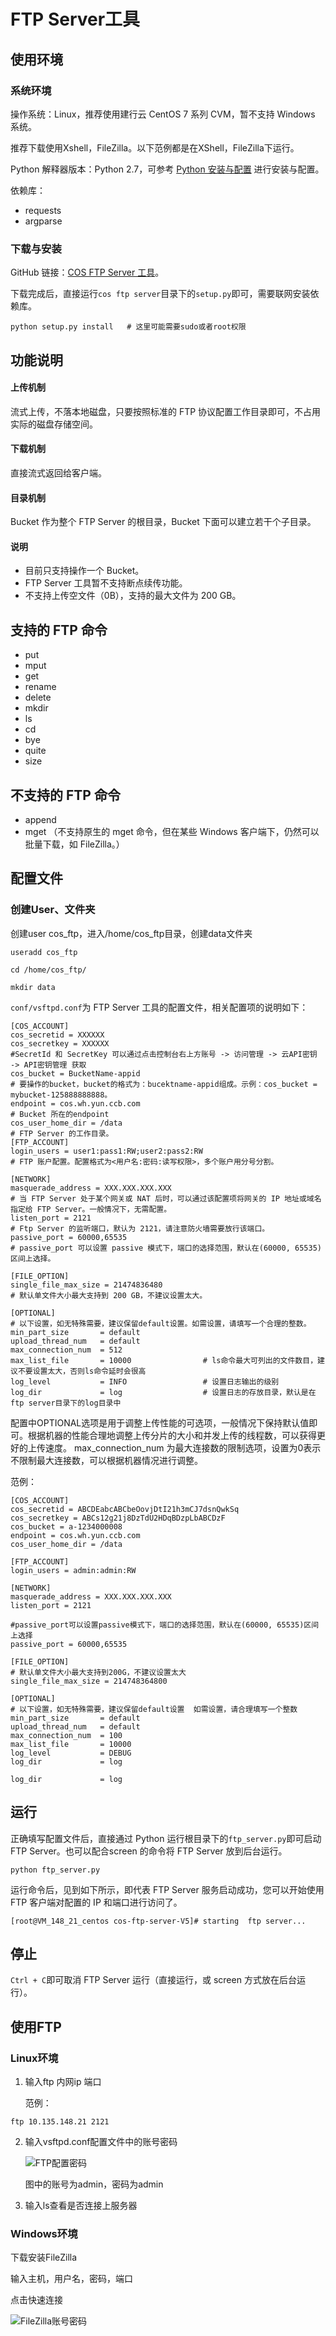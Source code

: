 # FTP Server工具

## 使用环境

### 系统环境

操作系统：Linux，推荐使用建行云 CentOS 7 系列 CVM，暂不支持 Windows 系统。

推荐下载使用Xshell，FileZilla。以下范例都是在XShell，FileZilla下运行。

Python 解释器版本：Python 2.7，可参考 [Python 安装与配置](https://cloud.tencent.com/document/product/436/10866) 进行安装与配置。

依赖库：

- requests
- argparse

### 下载与安装

GitHub 链接：[COS FTP Server 工具](https://github.com/tencentyun/cos-ftp-server-V5)。

下载完成后，直接运行`cos ftp server`目录下的`setup.py`即可，需要联网安装依赖库。

```
python setup.py install   # 这里可能需要sudo或者root权限
```

## 功能说明

#### 上传机制

流式上传，不落本地磁盘，只要按照标准的 FTP 协议配置工作目录即可，不占用实际的磁盘存储空间。

#### 下载机制

直接流式返回给客户端。

#### 目录机制

Bucket 作为整个 FTP Server 的根目录，Bucket 下面可以建立若干个子目录。

#### 说明

- 目前只支持操作一个 Bucket。
- FTP Server 工具暂不支持断点续传功能。
- 不支持上传空文件（0B），支持的最大文件为 200 GB。

## 支持的 FTP 命令

- put
- mput
- get
- rename
- delete
- mkdir
- ls
- cd
- bye
- quite
- size

## 不支持的 FTP 命令

- append
- mget （不支持原生的 mget 命令，但在某些 Windows 客户端下，仍然可以批量下载，如 FileZilla。）

## 配置文件

### 创建User、文件夹

创建user cos_ftp，进入/home/cos_ftp目录，创建data文件夹

```
useradd cos_ftp
```

```
cd /home/cos_ftp/
```

```
mkdir data
```



`conf/vsftpd.conf`为 FTP Server 工具的配置文件，相关配置项的说明如下：

```
[COS_ACCOUNT]
cos_secretid = XXXXXX
cos_secretkey = XXXXXX
#SecretId 和 SecretKey 可以通过点击控制台右上方账号 -> 访问管理 -> 云API密钥 -> API密钥管理 获取
cos_bucket = BucketName-appid
# 要操作的bucket，bucket的格式为：bucektname-appid组成。示例：cos_bucket = mybucket-125888888888。
endpoint = cos.wh.yun.ccb.com
# Bucket 所在的endpoint
cos_user_home_dir = /data
# FTP Server 的工作目录。
[FTP_ACCOUNT]
login_users = user1:pass1:RW;user2:pass2:RW
# FTP 账户配置。配置格式为<用户名:密码:读写权限>，多个账户用分号分割。

[NETWORK]
masquerade_address = XXX.XXX.XXX.XXX
# 当 FTP Server 处于某个网关或 NAT 后时，可以通过该配置项将网关的 IP 地址或域名指定给 FTP Server。一般情况下，无需配置。
listen_port = 2121
# Ftp Server 的监听端口，默认为 2121，请注意防火墙需要放行该端口。
passive_port = 60000,65535             
# passive_port 可以设置 passive 模式下，端口的选择范围，默认在(60000, 65535)区间上选择。

[FILE_OPTION]
single_file_max_size = 21474836480
# 默认单文件大小最大支持到 200 GB，不建议设置太大。

[OPTIONAL]
# 以下设置，如无特殊需要，建议保留default设置。如需设置，请填写一个合理的整数。
min_part_size       = default
upload_thread_num   = default
max_connection_num  = 512
max_list_file       = 10000                # ls命令最大可列出的文件数目，建议不要设置太大，否则ls命令延时会很高
log_level           = INFO                 # 设置日志输出的级别
log_dir             = log                  # 设置日志的存放目录，默认是在ftp server目录下的log目录中
```

配置中OPTIONAL选项是用于调整上传性能的可选项，一般情况下保持默认值即可。根据机器的性能合理地调整上传分片的大小和并发上传的线程数，可以获得更好的上传速度。 max_connection_num 为最大连接数的限制选项，设置为0表示不限制最大连接数，可以根据机器情况进行调整。

范例：

```
[COS_ACCOUNT]
cos_secretid = ABCDEabcABCbeOovjDtI21h3mCJ7dsnQwkSq
cos_secretkey = ABCs12g21j8DzTdU2HDqBDzpLbABCDzF
cos_bucket = a-1234000008
endpoint = cos.wh.yun.ccb.com
cos_user_home_dir = /data

[FTP_ACCOUNT]
login_users = admin:admin:RW

[NETWORK]
masquerade_address = XXX.XXX.XXX.XXX
listen_port = 2121

#passive_port可以设置passive模式下，端口的选择范围，默认在(60000, 65535)区间上选择
passive_port = 60000,65535

[FILE_OPTION]
# 默认单文件大小最大支持到200G，不建议设置太大
single_file_max_size = 214748364800

[OPTIONAL]
# 以下设置，如无特殊需要，建议保留default设置  如需设置，请合理填写一个整数
min_part_size       = default
upload_thread_num   = default
max_connection_num  = 100
max_list_file       = 10000
log_level           = DEBUG
log_dir             = log

log_dir             = log
```

## 运行

正确填写配置文件后，直接通过 Python 运行根目录下的`ftp_server.py`即可启动 FTP Server。也可以配合screen 的命令将 FTP Server 放到后台运行。

```
python ftp_server.py
```

运行命令后，见到如下所示，即代表 FTP Server 服务启动成功，您可以开始使用 FTP 客户端对配置的 IP 和端口进行访问了。 

```
[root@VM_148_21_centos cos-ftp-server-V5]# starting  ftp server...
```

## 停止

`Ctrl + C`即可取消 FTP Server 运行（直接运行，或 screen 方式放在后台运行）。



## 使用FTP

### Linux环境

1. 输入ftp 内网ip 端口

   范例：

```
ftp 10.135.148.21 2121
```

2. 输入vsftpd.conf配置文件中的账号密码

   ![FTP配置密码](FTP配置密码.png)

   图中的账号为admin，密码为admin

3. 输入ls查看是否连接上服务器

### Windows环境

下载安装FileZilla

输入主机，用户名，密码，端口

点击快速连接

![FileZilla账号密码](FileZilla账号密码.png)


